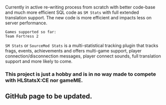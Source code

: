 Currently in active re-writing process from scratch with better code-base and much more efficient SQL code as ``SM Stats`` with full extended translation support.
The new code is more efficient and impacts less on server performance.

```
Games supported so far:
Team Fortress 2
```

``SM Stats`` or ``SourceMod Stats`` is a multi-statistical tracking plugin that tracks frags, events, achievements and offers multi-game support, player connection/disconnection messages, player connect sounds, full translation support and more likely to come.

### This project is just a hobby and is in no way made to compete with HLStatsX:CE nor gameME.

## GitHub page to be updated.
